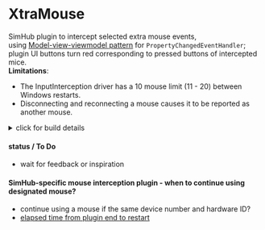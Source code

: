 # XtraMouse
 SimHub plugin to intercept selected extra mouse events,  
 using [Model-view-viewmodel pattern](https://learn.microsoft.com/en-us/dotnet/architecture/maui/mvvm) for `PropertyChangedEventHandler`;  
 plugin UI buttons turn red corresponding to pressed buttons of intercepted mice.  
**Limitations**:  
- The InputInterception driver has a 10 mouse limit (11 - 20) between Windows restarts.  
- Disconnecting and reconnecting a mouse causes it to be reported as another mouse.

<details><summary>click for build details</summary>

- Built using Visual Studio 2022 Community with C# `<langVersion>9.0`  
- Requires `stripped` branch of [InputIntercept](https://github.com/blekenbleu/InputIntercept);&nbsp; see [`<HintPath>`](https://github.com/blekenbleu/XtraMouse/blob/main/XtraMouse.csproj#L55)  
	... and [this installation package](https://github.com/oblitum/Interception/releases/latest) for [the Interception driver](https://www.oblita.com/interception.html).  
- Repo created by GitHub Desktop:  
	![](Docs/create.png)  
- Created a new `XtraMouse` Visual Studio 2022 solution elsewhere  
	deleted its `.vs/` `obj/` and `Properties/` folders
- Copied the rest of that new solution to the new repo
- To insert SimHub example in new solution and project name:    
	Use [VIM](https://www.vim.org/download.php) split diff with [`SimHubPluginSdk`](../SimHubPluginSdk) folder:
	- push SimHub `VisualStudioVersion` to `XtraMouse.sln`;  
		and remove its `GlobalSection`  
	- push SimHub `<Project ToolsVersion` to `XtraMouse.csproj`  
		copy `<AppDesignerFolder>`,  
		push `<TargetFrameworkProfile>` and `<OutputPath>`  
		push `<OutputPath>` and `<StartProgram>` `<PropertyGroup`  
		push `<Reference Include` `<ItemGroup>`  
	- push `<Compile Include` `<ItemGroup>`, with  
		`"XtraMouse.cs"` replacing `"UserControl1.cs"` and  
		`"Control.xaml.cs"` replacing `"UserControl1.Designer.cs"`  
	- push `<Page Include="Properties\DesignTimeResources.xaml"` `<ItemGroup>`
- Replace corresponding source files
- use VIM to
	- replace `SimHubPluginSdk` with `XtraMouse`
- copy all but `AssemblyInfo.cs` from [`SimHubPluginSdk/Properties/`](../SimHubPluginSdk/Properties/) to `XtraMouse/Properties/`
- [PropertyChanged code](https://github.com/Fody/PropertyChanged) for "live" XAML

### porting `Intercept` from [XPF_XAML](https://github.com/blekenbleu/WPF_XAML)

1. start with view model class `DataViewModel`;  5 mouse button limit  
	builds OK
2. Add [reference for `using InputInterceptorNS;`](https://github.com/blekenbleu/InputIntercept) to XtraMouse in VS Solution Explorer:  
	`<HintPath>..\..\..\GitHub\InputIntercept\bin\Release\netstandard2.0\InputIntercept.dll</HintPath>`  

3. Add `Intercept.cs` and class with trivial contents  
	**Note**: &nbsp; adding `Intercept.cs` file in VS *does NOT* add the class;  
	that is a separate step under Solution Exploder, what a PoS...  

**trivial <code>Intercept.cs</code>, just to build and debug the project**

<pre>
using InputInterceptorNS;
using System;

namespace blekenbleu
{
    internal class Intercept
    {
        public static short Captured = 0;
        public delegate void WriteStatus(string s);
        static WriteStatus Writestring = Console.WriteLine;
        public delegate void ButtonDel(ushort index, bool down);
        static ButtonDel ButtonEvent = Dummy;
        public static short[] Stroke = { 0,0,0,0,0 };


        static void Dummy(ushort index, bool down) { }

        public Intercept()
        {
        }
    }
}

</pre>

4. replaced SimHUb demo UI XAML content with that from WPF_XAML  

5.  Added to `XtraMouse.csproj` for `MouseHook` callback syntax:  
```
  <PropertyGroup>
    <LangVersion>9.0</LangVersion>
  </PropertyGroup>
```
6. pushed `XPF_XAML/Intercept.cs` contents to `Intercept.cs`  
	except for namespace, they are nearly identical...  

7. Declare and instance `Intermouse` in `XtraMouse.cs` `public class XtraMouse`;  
	- *after* `InputInterceptor.Initialize()` success
	- `Intermouse?.End();` in `XtraMouse.End()`

8. pushed methods from `XPF_XAML/MainWindow.xaml.cs` to `Control.xaml.cs`
	- `this.DataContext = _mainViewModel;`
	![](Docs/debug.png)  
9. add icon, properties for mouse, scroll XY
10. save mouse state @ e.g. game changes
11. add button events, button and mouse value properties
12. at restarts, conditionally restore mouse state and captured mouse, if any
13. test for captured mouse change and more than one mouse before restoring
14. build a release package:&nbsp; `XtraMouse.zip` with `XtraMouse.dll` and `InputIntercept.dll`  
15. removed debug content:&nbsp properties and added Build debug SimHubWPF.exe

</details>

#### status / To Do
- wait for feedback or inspiration

#### SimHub-specific mouse interception plugin - when to continue using designated mouse?
- continue using a mouse if the same device number and hardware ID? 
- [elapsed time from plugin end to restart](https://stackoverflow.com/questions/2821040/how-do-i-get-the-time-difference-between-two-datetime-objects-using-c)
